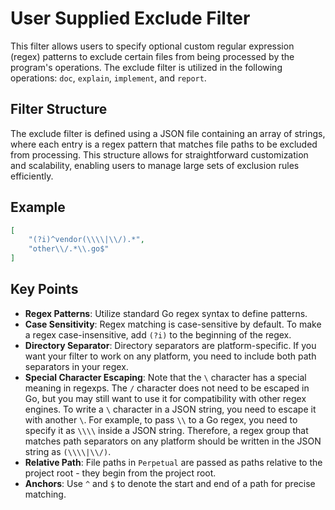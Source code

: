 # User Supplied Exclude Filter

This filter allows users to specify optional custom regular expression (regex) patterns to exclude certain files from being processed by the program's operations. The exclude filter is utilized in the following operations: `doc`, `explain`, `implement`, and `report`.

## Filter Structure

The exclude filter is defined using a JSON file containing an array of strings, where each entry is a regex pattern that matches file paths to be excluded from processing. This structure allows for straightforward customization and scalability, enabling users to manage large sets of exclusion rules efficiently.

## Example

```json
[
    "(?i)^vendor(\\\\|\\/).*",
    "other\\/.*\\.go$"
]
```

## Key Points

- **Regex Patterns**: Utilize standard Go regex syntax to define patterns.
- **Case Sensitivity**: Regex matching is case-sensitive by default. To make a regex case-insensitive, add `(?i)` to the beginning of the regex.
- **Directory Separator**: Directory separators are platform-specific. If you want your filter to work on any platform, you need to include both path separators in your regex.
- **Special Character Escaping**: Note that the `\` character has a special meaning in regexps. The `/` character does not need to be escaped in Go, but you may still want to use it for compatibility with other regex engines. To write a `\` character in a JSON string, you need to escape it with another `\`. For example, to pass `\\` to a Go regex, you need to specify it as `\\\\` inside a JSON string. Therefore, a regex group that matches path separators on any platform should be written in the JSON string as `(\\\\|\\/)`.
- **Relative Path**: File paths in `Perpetual` are passed as paths relative to the project root - they begin from the project root.
- **Anchors**: Use `^` and `$` to denote the start and end of a path for precise matching.
